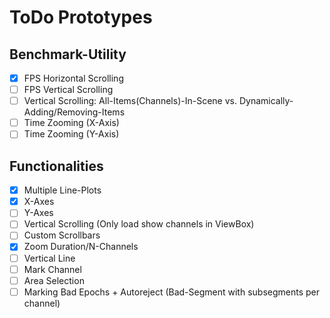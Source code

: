 # ToDo Prototypes

## Benchmark-Utility
- [X] FPS Horizontal Scrolling
- [ ] FPS Vertical Scrolling
- [ ] Vertical Scrolling: All-Items(Channels)-In-Scene vs. Dynamically-Adding/Removing-Items
- [ ] Time Zooming (X-Axis)
- [ ] Time Zooming (Y-Axis)

## Functionalities
- [X] Multiple Line-Plots
- [X] X-Axes
- [ ] Y-Axes
- [ ] Vertical Scrolling (Only load show channels in ViewBox)
- [ ] Custom Scrollbars
- [X] Zoom Duration/N-Channels
- [ ] Vertical Line
- [ ] Mark Channel
- [ ] Area Selection
- [ ] Marking Bad Epochs + Autoreject (Bad-Segment with subsegments per channel)
